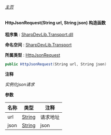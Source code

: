 ###### [主页](./Index.md "主页")

#### HttpJsonRequest(String url, String json) 构造函数

**程序集** : [SharpDevLib.Transport.dll](./SharpDevLib.Transport.assembly.md "SharpDevLib.Transport.dll")

**命名空间** : [SharpDevLib.Transport](./SharpDevLib.Transport.namespace.md "SharpDevLib.Transport")

**所属类型** : [HttpJsonRequest](./SharpDevLib.Transport.HttpJsonRequest.md "HttpJsonRequest")

``` csharp
public HttpJsonRequest(String url, String json)
```
**注释**

*实例化json请求*


**参数**

|名称|类型|注释|
|---|---|---|
|url|[String](https://learn.microsoft.com/en-us/dotnet/api/system.string "String")|请求地址|
|json|[String](https://learn.microsoft.com/en-us/dotnet/api/system.string "String")|json|


